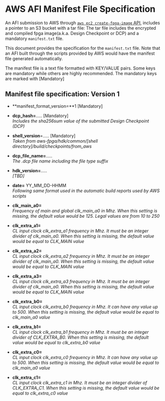 # AWS AFI Manifest File Specification

An AFI submission to AWS through  [`aws ec2 create-fpga-image` API](./TBD), includes a pointer to an S3 bucket with a tar file: The tar file includes the encrypted and compiled fpga image(a.k.a. Design Checkpoint or DCP) and a mandatory `manifest.txt` file.

This document provides the specification for the `manifest.txt` file.  Note that an AFI built through the scripts provided by AWS would have the manifest file generated automatically.


The manifest file is a text file formatted with KEY/VALUE pairs. Some keys are mandatory while others are highly recommended. The mandatory keys are marked with [Mandatory]

## Manifest file specification: Version 1

* **manifest_format_version=**1 [Mandatory]  
      
* **dcp_hash=**.....   [Mandatory]    
      *Includes the sha256sum value of the submitted Design Checkpoint (DCP)*

* **shell_version**=.....   [Mandatory]  
      *Taken from aws-fpga/hdk/common/[shell directory]/build/checkpoints/from_aws*

* **dcp_file_name=**.....     
      *The .dcp file name including the file type suffix*

* **hdk_version=**.....     
      *[TBD]* 

* **date=** YY_MM_DD-HHMM     
      *Following same format used in the automatic build reports used by AWS scripts*
      
* **clk_main_a0=**      
      *Frequency of main and global clk_main_a0 in Mhz. When this setting is missing, the default value would be 125.   Legal values are from 10 to 250*
      
* **clk_extra_a1=**      
      *CL input clock clk_extra_a1 frequency in Mhz. It must be an integer divider of clk_main_a0. When this setting is missing, the default value would be equal to CLK_MAIN value*
      
* **clk_extra_a2=**      
      *CL input clock clk_extra_a2 frequency in Mhz. It must be an integer divider of clk_main_a0. When this setting is missing, the default value would be equal to CLK_MAIN value*
      
* **clk_extra_a3=**      
      *CL input clock clk_extra_a3 frequency in Mhz. It must be an integer divider of clk_main_a0. When this setting is missing, the default value would be equal to CLK_MAIN value*
      
* **clk_extra_b0=**      
      *CL input clock clk_extra_b0 frequency in Mhz. It can have any value up to 500. When this setting is missing, the default value would be equal to clk_main_a0 value*
      
* **clk_extra_b1=**      
      *CL input clock clk_extra_b1 frequency in Mhz. It must be an integer divider of CLK_EXTRA_B0. When this setting is missing, the default value would be equal to clk_extra_b0 value*
      
* **clk_extra_c0=**      
      *CL input clock clk_extra_c0 frequency in Mhz. It can have any value up to 500. When this setting is missing, the default value would be equal to clk_main_a0 value*
      
* **clk_extra_c1=**      
      *CL input clock clk_extra_c1 in Mhz. It must be an integer divider of CLK_EXTRA_C1. When this setting is missing, the default value would be equal to clk_extra_c0 value*

      
      
      
 

